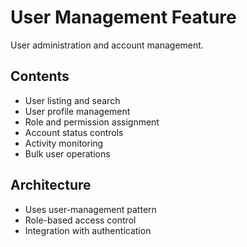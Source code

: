 # User Management Feature

User administration and account management.

## Contents
- User listing and search
- User profile management
- Role and permission assignment
- Account status controls
- Activity monitoring
- Bulk user operations

## Architecture
- Uses user-management pattern
- Role-based access control
- Integration with authentication
